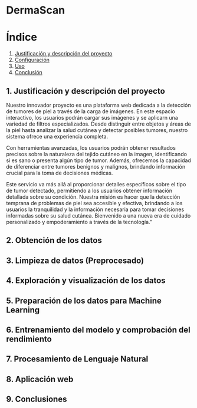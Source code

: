 
# DermaScan
# Índice

1. [Justificación y descripción del proyecto](#Justificación-y-descripción-del-proyecto)
2. [Configuración](#configuración)
3. [Uso](#uso)
4. [Conclusión](#conclusión)





   
## 1. Justificación y descripción del proyecto
Nuestro innovador proyecto es una plataforma web dedicada a la detección de tumores de piel a través de la carga de imágenes. En este espacio interactivo, los usuarios podrán cargar sus imágenes y se aplicarn una variedad de filtros especializados. Desde distinguir entre objetos y áreas de la piel hasta analizar la salud cutánea y detectar posibles tumores, nuestro sistema ofrece una experiencia completa.

Con herramientas avanzadas, los usuarios podrán obtener resultados precisos sobre la naturaleza del tejido cutáneo en la imagen, identificando si es sano o presenta algún tipo de tumor. Además, ofrecemos la capacidad de diferenciar entre tumores benignos y malignos, brindando información crucial para la toma de decisiones médicas.

Este servicio va más allá al proporcionar detalles específicos sobre el tipo de tumor detectado, permitiendo a los usuarios obtener información detallada sobre su condición. Nuestra misión es hacer que la detección temprana de problemas de piel sea accesible y efectiva, brindando a los usuarios la tranquilidad y la información necesaria para tomar decisiones informadas sobre su salud cutánea. Bienvenido a una nueva era de cuidado personalizado y empoderamiento a través de la tecnología."
## 2. Obtención de los datos
## 3. Limpieza de datos (Preprocesado)
## 4. Exploración y visualización de los datos
## 5. Preparación de los datos para Machine Learning
## 6. Entrenamiento del modelo y comprobación del rendimiento
## 7. Procesamiento de Lenguaje Natural
## 8. Aplicación web
## 9. Conclusiones
